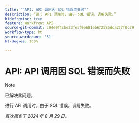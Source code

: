 ```yaml
---
title: '“API: API 调用因 SQL 错误而失败”'
description: “进行 API 调用时，由于 SQL 错误，调用失败。”
hidefromtoc: true
feature: Workfront API
source-git-commit: c94e9f4cbe23fe5f9e681eb672585dca237f0c79
workflow-type: ht
source-wordcount: '51'
ht-degree: 100%

---
```


# API: API 调用因 SQL 错误而失败

>[!NOTE]
>
>已解决此问题。

进行 API 调用时，由于 SQL 错误，调用失败。

_首次报告于 2024 年 8 月 29 日。_
